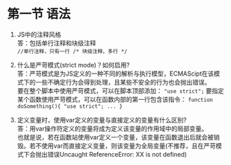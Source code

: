 # 第一节 语法
  1. JS中的注释风格  
    答：包括单行注释和块级注释  
    ```
    //单行注释，只有一行
    /*
    块级注释，多行
    */
    ```
  2. 什么是严苛模式(strict mode)？如何启用?  
  答：严苛模式是为JS定义的一种不同的解析与执行模型，ECMAScipt在该模式下的一些不确定行为会得到处理，且某些不安全的行为也会抛出错误。  
    要在整个脚本中使用严苛模式，可以在脚本顶部添加：
    ```
    "use strict";
    ```
    要指定某个函数使用严苛模式，可以在函数内部的第一行包含该指令：
    ```
    function doSomething(){
        "use strict";
        ...
    }
    ```
    
  3. 定义变量时，使用var定义的变量与直接定义的变量有什么区别?  
    答：用var操作符定义的变量将成为定义该变量的作用域中的局部变量。  
    也就是说，若在函数站使用var定义一个变量，该变量在函数退出后就会被销毁。若不使用var而直接定义变量，则该变量为全局变量(不推荐，且在严苛模式下会抛出错误Uncaught ReferenceError: XX is not defined)    